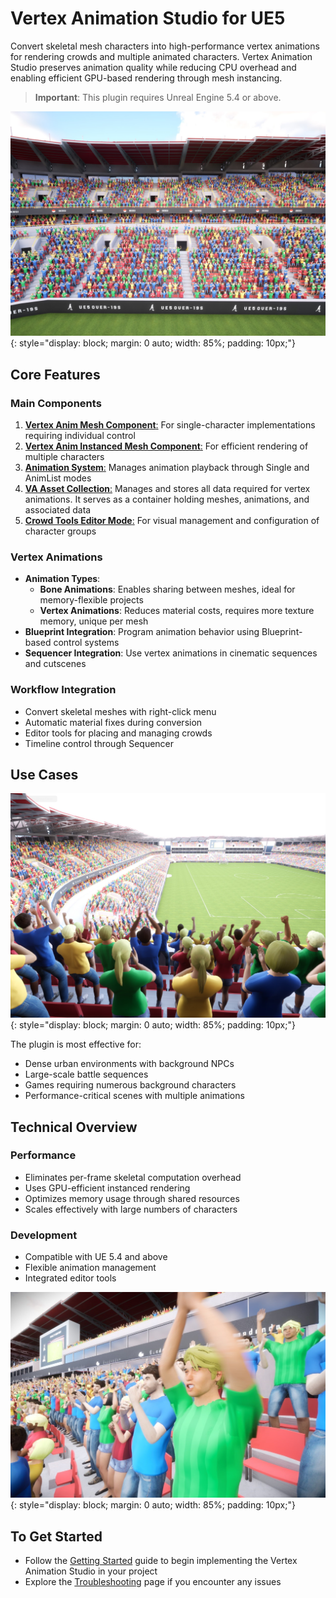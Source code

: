 # Vertex Animation Studio for UE5

Convert skeletal mesh characters into high-performance vertex animations for rendering crowds and multiple animated characters. Vertex Animation Studio preserves animation quality while reducing CPU overhead and enabling efficient GPU-based rendering through mesh instancing.

> **Important**: This plugin requires Unreal Engine 5.4 or above.

![Crowd Cheering](assets/Crowd_09.jpg){: style="display: block; margin: 0 auto; width: 85%; padding: 10px;"}

## Core Features

### Main Components
1. [**Vertex Anim Mesh Component**:](vertex-anim-mesh-component.md) For single-character implementations requiring individual control
2. [**Vertex Anim Instanced Mesh Component**:](vertex-anim-instanced-mesh-component.md) For efficient rendering of multiple characters
3. [**Animation System**:](animation-control.md) Manages animation playback through Single and AnimList modes
4. [**VA Asset Collection**:](va-asset-collection.md) Manages and stores all data required for vertex animations.  It serves as a container holding meshes, animations, and associated data
5. [**Crowd Tools Editor Mode**:](crowd-tools-editor-mode.md) For visual management and configuration of character groups

### Vertex Animations
- **Animation Types**:
    - **Bone Animations**: Enables sharing between meshes, ideal for memory-flexible projects
    - **Vertex Animations**: Reduces material costs, requires more texture memory, unique per mesh
- **Blueprint Integration**: Program animation behavior using Blueprint-based control systems
- **Sequencer Integration**: Use vertex animations in cinematic sequences and cutscenes

### Workflow Integration
- Convert skeletal meshes with right-click menu
- Automatic material fixes during conversion
- Editor tools for placing and managing crowds
- Timeline control through Sequencer

## Use Cases

![Crowd Cheering](assets/Crowd_08.jpg){: style="display: block; margin: 0 auto; width: 85%; padding: 10px;"}

The plugin is most effective for:

- Dense urban environments with background NPCs
- Large-scale battle sequences
- Games requiring numerous background characters
- Performance-critical scenes with multiple animations

## Technical Overview

### Performance
- Eliminates per-frame skeletal computation overhead
- Uses GPU-efficient instanced rendering
- Optimizes memory usage through shared resources
- Scales effectively with large numbers of characters

### Development
- Compatible with UE 5.4 and above
- Flexible animation management
- Integrated editor tools

![Crowd Cheering](assets/Crowd_06.jpg){: style="display: block; margin: 0 auto; width: 85%; padding: 10px;"}

## To Get Started

- Follow the [Getting Started](getting-started.md) guide to begin implementing the Vertex Animation Studio in your project
- Explore the [Troubleshooting](troubleshooting.md) page if you encounter any issues
